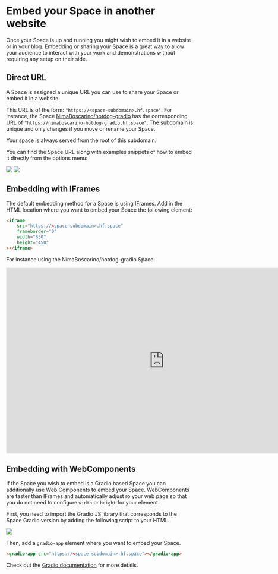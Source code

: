 # Embed your Space in another website

Once your Space is up and running you might wish to embed it in a website or in your blog. 
Embedding or sharing your Space is a great way to allow your audience to interact with your work and demonstrations without requiring any setup on their side.

## Direct URL

A Space is assigned a unique URL you can use to share your Space or embed it in a website.

This URL is of the form: `"https://<space-subdomain>.hf.space"`. For instance, the Space [NimaBoscarino/hotdog-gradio](https://huggingface.co/spaces/NimaBoscarino/hotdog-gradio) has the corresponding URL of `"https://nimaboscarino-hotdog-gradio.hf.space"`. The subdomain is unique and only changes if you move or rename your Space.

Your space is always served from the root of this subdomain.

You can find the Space URL along with examples snippets of how to embed it directly from the options menu:

<div class="flex justify-center">
<img class="block dark:hidden" src="https://huggingface.co/datasets/huggingface/documentation-images/resolve/main/hub/spaces-embed-option.png"/>
<img class="hidden dark:block" src="https://huggingface.co/datasets/huggingface/documentation-images/resolve/main/hub/spaces-embed-option-dark.png"/>
</div>

## Embedding with IFrames

The default embedding method for a Space is using IFrames. Add in the HTML location where you want to embed your Space the following element:

```html
<iframe
    src="https://<space-subdomain>.hf.space"
    frameborder="0"
    width="850"
    height="450"
></iframe>
```

For instance using the NimaBoscarino/hotdog-gradio Space:
<iframe src="https://nimaboscarino-hotdog-gradio.hf.space"frameborder="0"width="850"height="500" ></iframe>

## Embedding with WebComponents

If the Space you wish to embed is a Gradio based Space you can additionally use Web Components to embed your Space. WebComponents are faster than IFrames and automatically adjust ro your web page so that you do not need to configure `width` or `height` for your element.

First, you need to import the Gradio JS library that corresponds to the Space Gradio version by adding the following script to your HTML.

<div class="flex justify-center">
<img src="https://huggingface.co/datasets/huggingface/documentation-images/resolve/main/hub/spaces-embed-gradio-module.png"/>
</div>

Then, add a `gradio-app` element where you want to embed your Space.
```html
<gradio-app src="https://<space-subdomain>.hf.space"></gradio-app>
```

Check out the [Gradio documentation](https://gradio.app/sharing_your_app/#embedding-hosted-spaces) for more details.